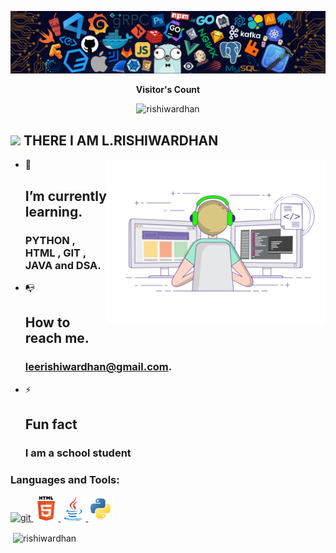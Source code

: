 <p align="center"><img src="https://raw.githubusercontent.com/KevinPatel04/KevinPatel04/master/header.png"></p>

<p align="center"><b>Visitor's Count</b></p>





<p align="center"> <img src="https://komarev.com/ghpvc/?username=rishiwardhan&label=Profile%20views&color=0e75b6&style=flat" alt="rishiwardhan" /> </p>
     <h2 aling="center">  <img src="https://github.com/TheDudeThatCode/TheDudeThatCode/blob/master/Assets/Hi.gif" width="29px">  <aling="center">  THERE I AM L.RISHIWARDHAN</h2> 

<img align="right" alt="GIF" src="https://raw.githubusercontent.com/devSouvik/devSouvik/master/gif3.gif" width="350"/>




- 🌱<h2 aling="left">I’m currently learning.</h2> <h3 align="left"> PYTHON , HTML , GIT , JAVA and DSA.</h3>

- 📭 <h2 aling="left">How to reach me.</h2> <h3 align="left"> leerishiwardhan@gmail.com.</h3>

- ⚡ <h2 aling="left"> Fun fact </h2> <h3 align="left"> I am a school student</h3>


<h3 align="left">Languages and Tools:</h3>
<p align="left"> <a href="https://git-scm.com/" target="_blank"> <img src="https://www.vectorlogo.zone/logos/git-scm/git-scm-icon.svg" alt="git" width="40" height="40"/> </a> <a href="https://www.w3.org/html/" target="_blank"> <img src="https://raw.githubusercontent.com/devicons/devicon/master/icons/html5/html5-original-wordmark.svg" alt="html5" width="40" height="40"/> </a> <a href="https://www.java.com" target="_blank"> <img src="https://raw.githubusercontent.com/devicons/devicon/master/icons/java/java-original.svg" alt="java" width="40" height="40"/> </a> <a href="https://www.python.org" target="_blank"> <img src="https://raw.githubusercontent.com/devicons/devicon/master/icons/python/python-original.svg" alt="python" width="40" height="40"/> </a> </p>

<p>&nbsp;<img align="center" src="https://github-readme-stats.vercel.app/api?username=rishiwardhan&show_icons=true&locale=en" alt="rishiwardhan"colour "black" /></p>

